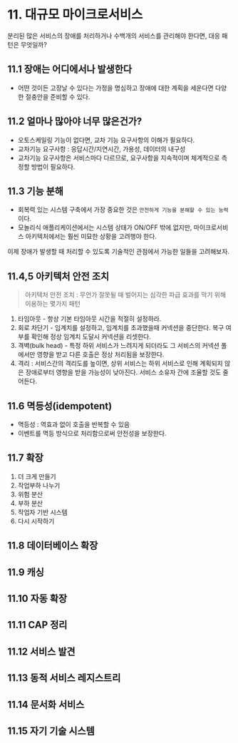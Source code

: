# 11. 대규모 마이크로서비스

분리된 많은 서비스의 장애를 처리하거나 수백개의 서비스를 관리해야 한다면, 대응 패턴은 무엇일까?

## 11.1 장애는 어디에서나 발생한다
- 어떤 것이든 고장날 수 있다는 가정을 명심하고 장애에 대한 계획을 세운다면 다양한 절충안을 준비할 수 있다.

## 11.2 얼마나 많아야 너무 많은건가?
- 오토스케일링 기능이 없다면, 교차 기능 요구사항의 이해가 필요하다.
- 교차기능 요구사항 : 응답시간/지연시간, 가용성, 데이터의 내구성
- 교차기능 요구사항은 서비스마다 다르므로, 요구사항을 지속적이며 체계적으로 측정할 방법이 필요하다.

## 11.3 기능 분해
- 회복력 있는 시스템 구축에서 가장 중요한 것은 `안전하게 기능을 분해할 수 있는 능력`이다.
- 모놀리식 애플리케이션에서는 시스템 상태가 ON/OFF 밖에 없지만, 마이크로서비스 아키텍처에서는 훨씬 미묘한 상황을 고려행야 한다.

이제 장애가 발생할 때 처리할 수 있도록 기술적인 관점에서 가능한 일들을 고려해보자.

## 11.4,5 아키텍처 안전 조치
> 아키텍처 안전 조치 : 무언가 잘못될 때 벌어지는 심각한 파급 효과를 막기 위해 이용하는 몇가지 패턴

1. 타임아웃 - 항상 기본 타임아웃 시간을 적절히 설정하라.
2. 회로 차단기 - 임계치를 설정하고, 임계치를 초과했을때 커넥션을 중단한다. 복구 여부를 확인해 정상 임계치 도달시 커넥션을 리셋한다.
3. 격벽(bulk head) - 특정 하위 서비스가 느려지게 되더라도 그 서비스의 커넥션 풀에서만 영향을 받고 다른 호출은 정상 처리됨을 보장한다.
4. 격리 : 서비스간의 격리도를 높이면, 상위 서비스는 하위 서비스로 인해 계획되지 않은 장애로부터 영향을 받을 가능성이 낮아진다. 서비스 소유자 간에 조율할 것도 줄어든다.

## 11.6 멱등성(idempotent)
- 멱등성 : 역효과 없이 호출을 반복할 수 있음
- 이벤트를 멱등 방식으로 처리함으로써 안전성을 보장한다.

## 11.7 확장
1. 더 크게 만들기
2. 작업부하 나누기
3. 위험 분산
4. 부하 분산
5. 작업자 기반 시스템
6. 다시 시작하기

## 11.8 데이터베이스 확장
## 11.9 캐싱
## 11.10 자동 확장
## 11.11 CAP 정리
## 11.12 서비스 발견
## 11.13 동적 서비스 레지스트리
## 11.14 문서화 서비스
## 11.15 자기 기술 시스템
